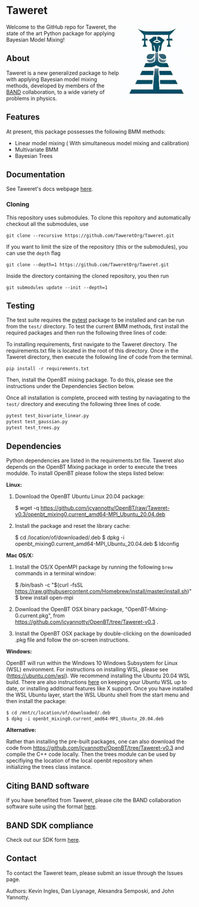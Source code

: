 # Taweret

<img align="right" width="200" src="./logos/taweret_logo.PNG">

Welcome to the GitHub repo for Taweret, the state of the art Python package for applying Bayesian Model Mixing! 

## About
Taweret is a new generalized package to help with applying Bayesian model mixing methods, developed by members of the [BAND](https://bandframework.github.io/) collaboration, to a wide variety of problems in physics. 

## Features
At present, this package possesses the following BMM methods:
- Linear model mixing ( With simultaneous model mixing and calibration)
- Multivariate BMM 
- Bayesian Trees

## Documentation
See Taweret's docs webpage [here](https://taweretorg.github.io/Taweret/).

### Cloning
This repository uses submodules. 
To clone this repoitory and automatically checkout all the submodules, use
```terminal
git clone --recursive https://github.com/TaweretOrg/Taweret.git 
```

If you want to limit the size of the repository (this or the submodules), you can use the `depth` flag
```terminal
git clone --depth=1 https://github.com/TaweretOrg/Taweret.git
```
Inside the directory containing the cloned repository, you then run
```terminal
git submodules update --init --depth=1
```

## Testing
The test suite requires the [pytest](https://pypi.org/project/pytest/) package to be installed and can be run from the `test/` directory. To test the current BMM methods, first install the required packages and then run the following three lines of code:

To installing requirements, first navigate to the Taweret directory. The requirements.txt file is located in the root of this directory. Once in the Taweret directory, then execute the following line of code from the terminal.

```
pip install -r requirements.txt
```

Then, install the OpenBT mixing package. To do this, please see the instructions under the Dependencies Section below.

Once all installation is complete, proceed with testing by naviagating to the `test/` directory and executing the following three lines of code.

```
pytest test_bivariate_linear.py
pytest test_gaussian.py
pytest test_trees.py
```

## Dependencies
Python dependencies are listed in the requirements.txt file. Taweret also depends on the OpenBT Mixing package in order to execute the trees modulde. To install OpenBT please follow the steps listed below:

**Linux:**

1. Download the OpenBT Ubuntu Linux 20.04 package:

    
    $ wget -q https://github.com/jcyannotty/OpenBT/raw/Taweret-v0.3/openbt_mixing0.current_amd64-MPI_Ubuntu_20.04.deb 
    

2. Install the package and reset the library cache:

    
    $ cd /location/of/downloaded/.deb
    $ dpkg -i openbt_mixing0.current_amd64-MPI_Ubuntu_20.04.deb
    $ ldconfig


**Mac OS/X:**

1. Install the OS/X OpenMPI package by running the following `brew` commands in a terminal window:

    
    $ /bin/bash -c "$(curl -fsSL https://raw.githubusercontent.com/Homebrew/install/master/install.sh)"
    $ brew install open-mpi

2. Download the OpenBT OSX binary package, "OpenBT-Mixing-0.current.pkg", from https://github.com/jcyannotty/OpenBT/tree/Taweret-v0.3 .

3. Install the OpenBT OSX package by double-clicking on the downloaded .pkg file and follow the on-screen instructions.


**Windows:**

OpenBT will run within the Windows 10 Windows Subsystem for Linux (WSL) environment. For instructions on installing WSL,
please see (https://ubuntu.com/wsl). We recommend installing the Ubuntu 20.04 WSL build. There are also instructions
[here](https://wiki.ubuntu.com/WSL?action=subscribe&_ga=2.237944261.411635877.1601405226-783048612.1601405226#Installing_Packages_on_Ubuntu) 
on keeping your Ubuntu WSL up to date, or installing additional features like X support. Once you have installed the WSL Ubuntu layer, start the WSL Ubuntu shell from the start menu and then install the package:

    
    $ cd /mnt/c/location/of/downloaded/.deb
    $ dpkg -i openbt_mixing0.current_amd64-MPI_Ubuntu_20.04.deb


**Alternative:**

Rather than installing the pre-built packages, one can also download the code from https://github.com/jcyannotty/OpenBT/tree/Taweret-v0.3 
and compile the C++ code locally. Then the trees module can be used by specifiying the location of the local openbt repository when  
initializing the trees class instance. 



## Citing BAND software
If you have benefited from Taweret, please cite the BAND collaboration software suite using the format [here](https://github.com/bandframework/bandframework#citing-the-band-framework).

## BAND SDK compliance
Check out our SDK form [here](https://github.com/TaweretOrg/Taweret/blob/main/Taweretbandsdk.md).

## Contact
To contact the Taweret team, please submit an issue through the Issues page. 

Authors: Kevin Ingles, Dan Liyanage, Alexandra Semposki, and John Yannotty.


